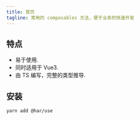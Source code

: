 ```yaml
---
title: 首页
tagline: 常用的 composables 方法，便于业务的快速开发
---
```


## 特点
- 易于使用.
- 同时适用于 Vue3.
- 由 TS 编写，完整的类型推导. 

## 安装
```
yarn add @har/use
```
